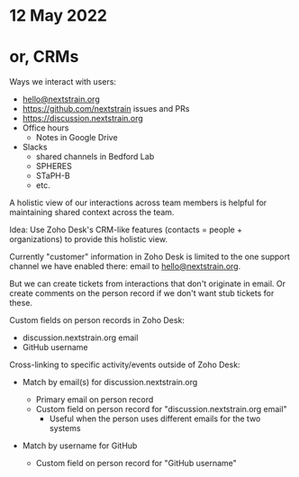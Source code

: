 # 12 May 2022
# or, CRMs

Ways we interact with users:

  - hello@nextstrain.org
  - https://github.com/nextstrain issues and PRs
  - https://discussion.nextstrain.org
  - Office hours
    - Notes in Google Drive
  - Slacks
    - shared channels in Bedford Lab
    - SPHERES
    - STaPH-B
    - etc.

A holistic view of our interactions across team members is helpful for
maintaining shared context across the team.

Idea: Use Zoho Desk's CRM-like features (contacts = people + organizations) to
provide this holistic view.

Currently "customer" information in Zoho Desk is limited to the one support
channel we have enabled there: email to hello@nextstrain.org.

But we can create tickets from interactions that don't originate in email.  Or
create comments on the person record if we don't want stub tickets for these.

Custom fields on person records in Zoho Desk:

  - discussion.nextstrain.org email
  - GitHub username

Cross-linking to specific activity/events outside of Zoho Desk:

  - Match by email(s) for discussion.nextstrain.org
    - Primary email on person record
    - Custom field on person record for "discussion.nextstrain.org email"
      - Useful when the person uses different emails for the two systems

  - Match by username for GitHub
    - Custom field on person record for "GitHub username"
